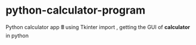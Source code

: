 # python-calculator-program
Python calculator app 🖩
using Tkinter import ,
getting the GUI of **calculator** in python
